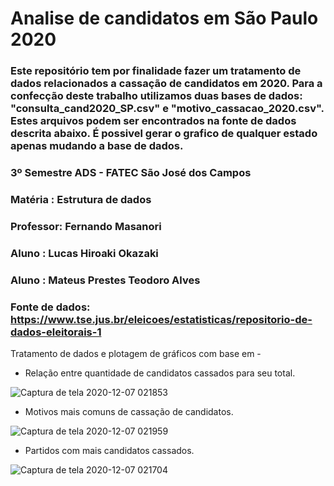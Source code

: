 # Analise de candidatos em São Paulo 2020


### Este repositório tem por finalidade fazer um tratamento de dados relacionados a cassação de candidatos em 2020. Para a confecção deste trabalho utilizamos duas bases de dados: "consulta_cand2020_SP.csv" e "motivo_cassacao_2020.csv". Estes arquivos podem ser encontrados na fonte de dados descrita abaixo. É possivel gerar o grafico de qualquer estado apenas mudando a base de dados.

### 3º Semestre ADS - FATEC São José dos Campos
### Matéria : Estrutura de dados
### Professor: Fernando Masanori
### Aluno : Lucas Hiroaki Okazaki
### Aluno : Mateus Prestes Teodoro Alves
### Fonte de dados: https://www.tse.jus.br/eleicoes/estatisticas/repositorio-de-dados-eleitorais-1

Tratamento de dados e plotagem de gráficos com base em -  

* Relação entre quantidade de candidatos cassados para seu total.

![Captura de tela 2020-12-07 021853](https://user-images.githubusercontent.com/56441428/101312467-95579f80-3832-11eb-8610-9ee750684856.png)

* Motivos mais comuns de cassação de candidatos.

![Captura de tela 2020-12-07 021959](https://user-images.githubusercontent.com/56441428/101312530-be783000-3832-11eb-8470-0526e199a5e1.png)

* Partidos com mais candidatos cassados.

![Captura de tela 2020-12-07 021704](https://user-images.githubusercontent.com/56441428/101312377-5de8f300-3832-11eb-9a85-8eb5a3ee4060.png)

